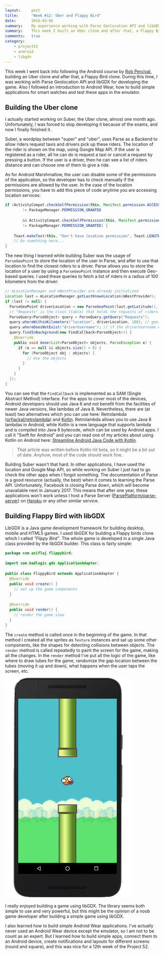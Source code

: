 ```yaml
---
layout:     post
title:      "Week #12: Uber and Flappy Bird"
date:       2016-03-05
summary:    My experience working with Parse Geolocation API and libGDX
summary:    This week I built an Uber clone and after that, a Flappy Bird clone. I had the chance to work with Parse Geolocation API and libGDX for developing the game. Also I followed an introduction to Android Wear, how to build simple applications for smart watches and test these apps in the emulator.
comments:   true
category:
    - project52
    - android
    - libgdx
---
```


This week I went back into following the Android course by [Rob Percival](https://twitter.com/techedrob), building an Uber clone and after that, a Flappy Bird clone. During this time, I was working with Parse Geolocation API and libGDX for developing the game. Also I followed an introduction to Android Wear, how to build simple applications for smart watches and test these apps in the emulator.

## Building the Uber clone
I actually started working on Suber, the Uber clone, almost one month ago. Unfortunately, I was forced to stop developing it because of the exams, and now I finally finished it. 

Suber, a wordplay between "super" and "uber", uses Parse as a Backend to allow riders request taxis and drivers pick up these riders. The location of the rider is shown on the map, using Google Map API. If the user is registered as a rider, all he can do is request a taxi or cancel a request by pressing a button. If the user is a driver, then he can see a list of riders distance and can choose one of them to give a ride. 

As for Android Marshmallow, the user can disable some of the permissions of the application, so the developer has to check manually if the permissions are allowed by the user. In the case of the location permissions, you have to add this piece of code anytime you are accessing location services:

```java
if (ActivityCompat.checkSelfPermission(this, Manifest.permission.ACCESS_FINE_LOCATION)
        != PackageManager.PERMISSION_GRANTED

        && ActivityCompat.checkSelfPermission(this, Manifest.permission.ACCESS_COARSE_LOCATION)
        != PackageManager.PERMISSION_GRANTED) {

    Toast.makeText(this, "Don't have location permission", Toast.LENGTH_LONG).show();
    // Do something here...
}
```

The new thing I learned while building Suber was the usage of `ParseGeoPoint` to store the location of the user in Parse, and after to use that location to find the closest riders to a driver. Parse allows you to store the location of a user by using a `ParseGeoPoint` instance and then execute Geo-based queries. I used these queries to fetch a list of riders in a radius of 100 kilometers from the driver:

```java
// mLocationManager and mBestProvider are already initialized
Location last = mLocationManager.getLastKnownLocation(mBestProvider);
if (last != null) {
  ParseGeoPoint driverLocation = new ParseGeoPoint(last.getLatitude(), last.getLongitude());
  // "Requests" is the class (table) that holds the requests of riders for a driver
  ParseQuery<ParseObject> query = ParseQuery.getQuery("Requests"); 
  query.whereWithinKilometers("location", driverLocation, 100); // geo-based query
  query.whereDoesNotExist("driverUsername"); // if the driverUsername exists, the rider already has found a taxi
  query.findInBackground(new FindCallback<ParseObject>() {
    @Override
    public void done(List<ParseObject> objects, ParseException e) {
      if (e == null && objects.size() > 0) {
        for (ParseObject obj : objects) {
          // Use the objects
        }
      }
    }
  });
}
```

You can see that the `FindCallback` is implemented as a SAM (Single Abstract Method) interface. For the apps to cover most of the devices, Android developers should use Java 6 and not benefit from the facilities of newer Java versions, like lambdas of Java 8. Nevertheless, there are (at least) two alternatives which you can use here: Retrolambda ([orfjackal/retrolambda](https://github.com/orfjackal/retrolambda)) and [Kotlin](https://kotlinlang.org/). Retrolambda allows you to use Java 8 lambdas in Android, while Kotlin is a new language that supports lambda and is compiled into Java 6 bytecode, which can be used by Android apps. I call it "Swift for Android" and you can read one of my articles about using Kotlin on Android here: [Streamline Android Java Code with Kotlin](http://www.sitepoint.com/streamline-android-java-code-with-kotlin/).

> That article was written before Kotlin hit beta, so it might be a bit out of date. Anyhow, most of the code should work fine.

Building Suber wasn't that hard. In other applications, I have used the location and Google Map API, so while working on Suber I just had to go check the other apps when I forgot something. The documentation of Parse is a good resource (actually, the best) when it comes to learning the Parse API. Unfortunately, Facebook is closing Parse down, which will become unavailable next in January 2017. This means that after one year, these applications won't work unless I host a Parse Server ([ParsePlatform/parse-server](https://github.com/ParsePlatform/parse-server)) on [Heroku](https://devcenter.heroku.com/articles/deploying-a-parse-server-to-heroku) or any other similar service.

## Building Flappy Bird with libGDX
LibGDX is a Java game development framework for building desktop, mobile and HTML5 games. I used libGDX for building a Flappy birds clone which I called _"Flippy Bird"_. The whole game is developed in a single Java class provided by the libGDX builder. This class is fairly simple:

```java
package com.aziflaj.flippybird;

import com.badlogic.gdx.ApplicationAdapter;

public class FlippyBird extends ApplicationAdapter {
  @Override
  public void create() {
    // set up the game components
  }
  
  @Override
  public void render() {
    // render the game view
  }
}
```

The `create` method is called once in the beginning of the game. In that method I created all the sprites as `Texture` instances and sat up some other components, like the shapes for detecting collisions between objects. The `render` method is called repeatedly to paint the screen for the game, making all the changes. In the `render` method I've put all the logic of the game, like where to draw tubes for the game, randomize the gap location between the tubes (moving it up and down), what happens when the user taps the screen, etc.

![flippy bird](https://raw.githubusercontent.com/aziflaj/aziflaj.github.io/master/images/52-projects/week12/flippy.png)

I really enjoyed building a game using libGDX. The library seems both simple to use and very powerful, but this might be the opinion of a noob game developer after building a simple game using libGDX. 

I also learned how to build simple Android Wear applications. I've actually never used an Android Wear device except the emulator, so I am not to be count as an expert. But I learned how to build simple apps, connect them to an Android device, create notifications and layouts for different screens (round and square), and this was nice for a 12th week of the Project 52.
